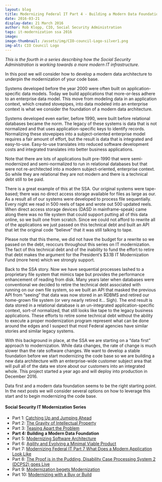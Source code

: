 ```yaml
---
layout: blog
title: Modernizing Federal IT Part 4 - Building a Modern Data Foundation
date: 2016-03-21
display-date: 21 March 2016
author: Rob Klopp, CIO, Social Security Administration
tags: it-modernization ssa 2016
image:
image-thumbnail: /assets/img/CIO-council-Logo-silver1.png
img-alt: CIO Council Logo
---
```

_This is the fourth in a series describing how the Social Security Administration is working towards a more modern IT infrastructure._

In this post we will consider how to develop a modern data architecture to underpin the modernization of your code base.

Systems developed before the year 2000 were often built on application-specific data models. Today we build applications that more-or-less adhere to an enterprise data model. This move from modeling data in an application context, which created stovepipes, into data modeled into an enterprise context is what we consider the foundation of a modern data architecture.

Systems developed even earlier, before 1990, were built before relational databases became the norm. The legacy of these systems is data that is not normalized and that uses application-specific keys to identify records. Normalizing these stovepipes into a subject-oriented enterprise model requires a fair amount of effort, but the result is data that is integrated and easy-to-use. Easy-to-use translates into reduced software development costs and integrated translates into better business applications.

Note that there are lots of applications built pre-1990 that were semi-modernized and semi-normalized to run in relational databases but that were not re-architected into a modern subject-oriented, enterprise context. So while they are relational they are not modern and there is a technical debt still to be paid.

There is a great example of this at the SSA. Our original systems were tape-based; there was no direct access storage available for files as large as our. As a result all of our systems were developed to process file sequentially. Every night we read in 500 reels of tape and wrote out 500 updated reels. When direct access storage devices (DASD in mainframe-speak) came along there was no file system that could support putting all of this data online, so we built one from scratch. Since we could not afford to rewrite all of the applications we just passed on this technical debt and built an API that let the original code “believe” that it was still talking to tape.

Please note that this theme, we did not have the budget for a rewrite so we passed on the debt, reoccurs throughout this series on IT modernization. The fact of this technical debt and of the inability to fund the effort to retire that debt makes the argument for the President’s $3.1B IT Modernization Fund (more here) which we strongly support.

Back to the SSA story. Now we have sequential processes lashed to a proprietary file system that mimics tape but provides the performance enhancement of reading from disk. Many years later when databases were conventional we decided to retire the technical debt associated with running on our own file system, so we built an API that masked the previous API from “seeing” that data was now stored in an RDBMS and retired our home-grown file system (or very nearly retired it… Sigh). The end result is data stored in a relational database is an un-integrated application-specific context, sort-of normalized, that still looks like tape to the legacy business applications. These efforts to retire some technical debt without the ability to execute a proper modernization program represent what can be done around the edges and I suspect that most Federal agencies have similar stories and similar legacy systems.

With this background in place, at the SSA we are starting on a “data first” approach to modernization. While data changes, the rate of change is much slower than the rate software changes. We want to develop a stable foundation before we start modernizing the code base so we are building a new data architecture with an enterprise-wide customer subject area that will pull all of the data we store about our customers into an integrated whole. This project started a year ago and will deploy into production in December 2016.

Data first and a modern data foundation seems to be the right starting point. In the next posts we will consider several options on how to leverage this start and to begin modernizing the code base.

#### Social Security IT Modernization Series
* Part 1: [Catching Up and Jumping Ahead]({{site.baseurl}}/2015/12/10/ssa-modernization-1.html)
* Part 2: [The Gravity of Intellectual Property]({{site.baseurl}}/2016/01/19/ssa-modernization-2.html)
* Part 3: [Teasing Apart the Problem]({{site.baseurl}}/2016/03/07/ssa-modernization-3.html)
* **Part 4: Building a Modern Data Foundation**
* Part 5: [Modernizing Software Architecture]({{site.baseurl}}/2016/05/23/ssa-modernization-5.html)
* Part 6: [Agility and Evolving a Minimal Viable Product]({{site.baseurl}}/2016/11/07/ssa-modernization-6.html)
* Part 7: [Modernizing Federal IT Part 7 What Does a Modern Application Look Like]({{site.baseurl}}/2016/11/22/ssa-modernization-7.html)
* Part 8: [The Proof is in the Pudding, Disability Case Processing System 2 (DCPS2) goes Live]({{site.baseurl}}/2017/01/09/ssa-modernization-8.html)
* Part 9: [Modernization begets Modernization]({{site.baseurl}}/2017/03/27/ssa-modernization-9.html)
* Part 10: [Modernizing with a Buy or Build]({{site.baseurl}}/2017/04/14/ssa-modernization-10.html)
